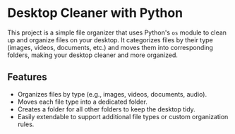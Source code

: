 # Desktop Cleaner with Python

This project is a simple file organizer that uses Python's `os` module to clean up and organize files on your desktop. It categorizes files by their type (images, videos, documents, etc.) and moves them into corresponding folders, making your desktop cleaner and more organized.

## Features

- Organizes files by type (e.g., images, videos, documents, audio).
- Moves each file type into a dedicated folder.
- Creates a folder for all other folders to keep the desktop tidy.
- Easily extendable to support additional file types or custom organization rules.
